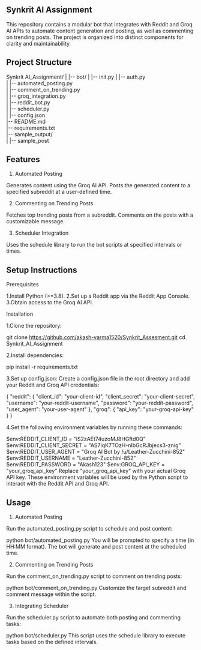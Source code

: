## Synkrit AI Assignment

This repository contains a modular bot that integrates with Reddit and Groq AI APIs to automate content generation and posting, as well as commenting on trending posts. The project is organized into distinct components for clarity and maintainability.

## Project Structure
Synkrit AI_Assignment/
|
|-- bot/
|   |-- init.py
|   |-- auth.py                   
|   |-- automated_posting.py      
|   |-- comment_on_trending.py    
|   |-- groq_integration.py       
|   |-- reddit_bot.py             
|   |-- scheduler.py              
|
|-- config.json                   
|-- README.md                     
|-- requirements.txt              
|-- sample_output/                
|   |-- sample_post               


## Features
1. Automated Posting

Generates content using the Groq AI API.
Posts the generated content to a specified subreddit at a user-defined time.

2. Commenting on Trending Posts

Fetches top trending posts from a subreddit.
Comments on the posts with a customizable message.

3. Scheduler Integration

Uses the schedule library to run the bot scripts at specified intervals or times.

## Setup Instructions
Prerequisites

1.Install Python (>=3.8).
2.Set up a Reddit app via the Reddit App Console.
3.Obtain access to the Groq AI API.

Installation

1.Clone the repository:

git clone https://github.com/akash-varma1520/Synkrit_Assesment.git
cd Synkrit_AI_Assignment

2.Install dependencies:

pip install -r requirements.txt

3.Set up config.json:
Create a config.json file in the root directory and add your Reddit and Groq API credentials:

{
    "reddit": {
        "client_id": "your-client-id",
        "client_secret": "your-client-secret",
        "username": "your-reddit-username",
        "password": "your-reddit-password",
        "user_agent": "your-user-agent"
    },
    "groq": {
        "api_key": "your-groq-api-key"
    }
}

4.Set the following environment variables by running these commands:

$env:REDDIT_CLIENT_ID = "iS2zAEt74uzoMJ8HGftd0Q"
$env:REDDIT_CLIENT_SECRET = "AS7iqK7TOzH-nIbGcRJbjecs3-znig"
$env:REDDIT_USER_AGENT = "Groq AI Bot by /u/Leather-Zucchini-852"
$env:REDDIT_USERNAME = "Leather-Zucchini-852"
$env:REDDIT_PASSWORD = "Akash123"
$env:GROQ_API_KEY = "your_groq_api_key"
Replace "your_groq_api_key" with your actual Groq API key.
These environment variables will be used by the Python script to interact with the Reddit API and Groq API.

## Usage

1. Automated Posting

Run the automated_posting.py script to schedule and post content:

python bot/automated_posting.py
You will be prompted to specify a time (in HH:MM format). The bot will generate and post content at the scheduled time.

2. Commenting on Trending Posts

Run the comment_on_trending.py script to comment on trending posts:

python bot/comment_on_trending.py
Customize the target subreddit and comment message within the script.

3. Integrating Scheduler

Run the scheduler.py script to automate both posting and commenting tasks:

python bot/scheduler.py
This script uses the schedule library to execute tasks based on the defined intervals.

